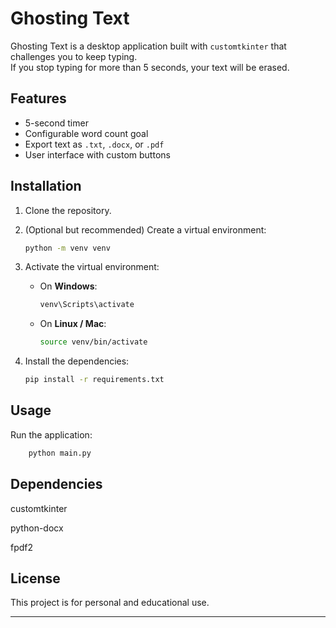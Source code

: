 # Ghosting Text

Ghosting Text is a desktop application built with `customtkinter` that challenges you to keep typing.  
If you stop typing for more than 5 seconds, your text will be erased.

## Features

- 5-second timer
- Configurable word count goal
- Export text as `.txt`, `.docx`, or `.pdf`
- User interface with custom buttons

## Installation

1. Clone the repository.

2. (Optional but recommended) Create a virtual environment:

    ```bash
    python -m venv venv
    ```

3. Activate the virtual environment:

    - On **Windows**:

        ```bash
        venv\Scripts\activate
        ```

    - On **Linux / Mac**:

        ```bash
        source venv/bin/activate
        ```

4. Install the dependencies:

    ```bash
    pip install -r requirements.txt
    ```

## Usage

Run the application:

```bash
    python main.py
   ```

## Dependencies
customtkinter

python-docx

fpdf2

## License
This project is for personal and educational use.


---
